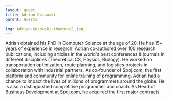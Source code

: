 ```yaml
---
layout: guest
title: Adrian Kosowski
parent: Guests

img: Adrian-Kosowski-thumbnail.jpg
---
```






Adrian obtained his PhD in Computer Science at the age of 20. He has 15+ years of experience in research. Adrian co-authored over 100 research publications, including articles in the world&#39;s best conferences &amp; journals in different disciplines (Theoretical CS, Physics, Biology). He worked on transportation optimization, route planning, and logistics projects in collaboration with industrial partners. As co-founder of Spoj.com, the first platform and community for online training of programming, Adrian had a chance to impact the lives of millions of programmers around the globe. He is also a distinguished competitive programmer and coach. As Head of Business Development at Spoj.com, he acquired the first major contracts.

